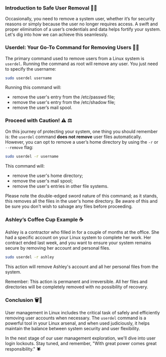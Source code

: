 ### Introduction to Safe User Removal 🧹👤

Occasionally, you need to remove a system user, whether it’s for security reasons or simply because the user no longer requires access. A swift and proper elimination of a user’s credentials and data helps fortify your system. Let's dig into how we can achieve this seamlessly.

### Userdel: Your Go-To Command for Removing Users 🔑🚪

The primary command used to remove users from a Linux system is `userdel`. Running the command as root will remove any user. You just need to specify the username:

```bash
sudo userdel username
```

Running this command will:

- remove the user's entry from the /etc/passwd file;
- remove the user's entry from the /etc/shadow file;
- remove the user’s mail spool.

### Proceed with Caution! ⚠️ ⚖️

On this journey of protecting your system, one thing you should remember is: the `userdel` command **does not remove** user files automatically. However, you can opt to remove a user’s home directory by using the `-r` or `--remove` flag:

```bash
sudo userdel -r username
```

This command will:

- remove the user's home directory;
- remove the user's mail spool;
- remove the user's entries in other file systems.

Please note the double-edged sword nature of this command; as it stands, this removes all the files in the user's home directory. Be aware of this and be sure you don't wish to salvage any files before proceeding. 

### Ashley’s Coffee Cup Example ☕️

Ashley is a contractor who filled in for a couple of months at the office. She had a specific account on your Linux system to complete her work. Her contract ended last week, and you want to ensure your system remains secure by removing her account and personal files.

```bash
sudo userdel -r ashley
```
This action will remove Ashley's account and all her personal files from the system. 

Remember: This action is permanent and irreversible. All her files and directories will be completely removed with no possibility of recovery.

### Conclusion 🗑️🔐 

User management in Linux includes the critical task of safely and efficiently removing user accounts when necessary. The `userdel` command is a powerful tool in your Linux arsenal, and when used judiciously, it helps maintain the balance between system security and user flexibility.

In the next stage of our user management exploration, we'll dive into user login lockouts. Stay tuned, and remember, "With great power comes great responsibility." 🕷️